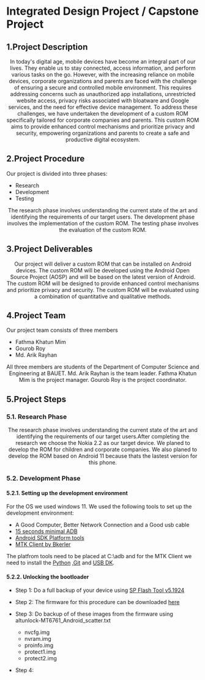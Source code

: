 # Integrated Design Project / Capstone Project

## 1.Project Description
<p><center>In today's digital age, mobile devices have become an integral part of our lives. They enable us to stay connected, access information, and perform various tasks on the go. However, with the increasing reliance on mobile devices, corporate organizations and parents are faced with the challenge of ensuring a secure and controlled mobile environment. This requires addressing concerns such as unauthorized app installations, unrestricted website access, privacy risks associated with bloatware and Google services, and the need for effective device management. To address these challenges, we have undertaken the development of a custom ROM specifically tailored for corporate companies and parents. This custom ROM aims to provide enhanced control mechanisms and prioritize privacy and security, empowering organizations and parents to create a safe and productive digital ecosystem.</center></p>

## 2.Project Procedure
Our project is divided into three phases: 
- Research
- Development 
- Testing
<p><center>
The research phase involves understanding the current state of the art and identifying the requirements of our target users. The development phase involves the implementation of the custom ROM. The testing phase involves the evaluation of the custom ROM.</p></center>


## 3.Project Deliverables
<p><center>Our project will deliver a custom ROM that can be installed on Android devices. The custom ROM will be developed using the Android Open Source Project (AOSP) and will be based on the latest version of Android. The custom ROM will be designed to provide enhanced control mechanisms and prioritize privacy and security. The custom ROM will be evaluated using a combination of quantitative and qualitative methods.</center></p>

## 4.Project Team
Our project team consists of three members 
- Fathma Khatun Mim
- Gourob Roy
- Md. Arik Rayhan
<p><center>
All three members are students of the Department of Computer Science and Engineering at BAUET. Md. Arik Rayhan is the team leader. Fathma Khatun Mim is the project manager. Gourob Roy is the project coordinator.
</center></p>

## 5.Project Steps
### 5.1. Research Phase
<p><center>The research phase involves understanding the current state of the art and identifying the requirements of our target users.After completing the research we choose the Nokia 2.2 as our target device. We planed to develop the ROM for children and corporate companies. We also planed to develop the ROM based on Android 11 because thats the lastest version for this phone.</center></p>

### 5.2. Development Phase
#### 5.2.1. Setting up the development environment
For the OS we used windows 11. We used the following tools to set up the development environment:
- A Good Computer, Better Network Connection and a Good usb cable
- <a href="https://xdaforums.com/t/official-tool-windows-adb-fastboot-and-drivers-15-seconds-adb-installer-v1-4-3.2588979/">15 seconds minimal ADB</a>
- <a href="https://developer.android.com/studio/releases/platform-tools">Android SDK Platform tools</a> 
- <a href="https://github.com/bkerler/mtkclient">MTK Client by Bkerler</a>

The platfrom tools need to be placed at C:\adb and for the MTK Client we need to install the <a href="https://www.python.org/downloads/">Python</a> ,<a href="https://git-scm.com/downloads">Git</a> and <a href="https://github.com/daynix/UsbDk/releases/">USB DK</a>. 

#### 5.2.2. Unlocking the bootloader
- Step 1: Do a full backup of your device using 
<a href="https://github.com/mdarikrayhan/IDP/blob/main/Required%20Software/SP_Flash_Tool_v5.1924_Win.zip">SP Flash Tool v5.1924</a>

- Step 2: The firmware for this procedure can be downloaded <a href="https://sourceforge.net/projects/fihsw-mtk/files/WSP/HCTSW_WSP-1680-0-00WW-B01_600WW_9_20191005_huaqin_ZAL1670.full.lzma2.d056631a.7z/download">here</a>

- Step 3: Do backup of of these images from the firmware using altunlock-MT6761_Android_scatter.txt
  - nvcfg.img
  - nvram.img
  - proinfo.img
  - protect1.img
  - protect2.img

- Step 4: 
